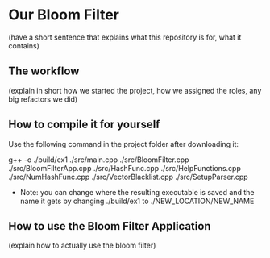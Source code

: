 # Our Bloom Filter
(have a short sentence that explains what this repository is for, what it contains)

## The workflow
(explain in short how we started the project, how we assigned the roles, any big refactors we did)

## How to compile it for yourself
Use the following command in the project folder after downloading it:

g++ -o ./build/ex1 ./src/main.cpp ./src/BloomFilter.cpp ./src/BloomFilterApp.cpp ./src/HashFunc.cpp ./src/HelpFunctions.cpp ./src/NumHashFunc.cpp ./src/VectorBlacklist.cpp ./src/SetupParser.cpp

* Note: you can change where the resulting executable is saved and the name it gets by changing ./build/ex1 to ./NEW_LOCATION/NEW_NAME

## How to use the Bloom Filter Application
(explain how to actually use the bloom filter)

